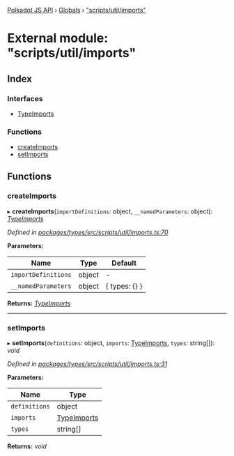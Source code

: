 [Polkadot JS API](../README.md) › [Globals](../globals.md) › ["scripts/util/imports"](_scripts_util_imports_.md)

# External module: "scripts/util/imports"

## Index

### Interfaces

* [TypeImports](../interfaces/_scripts_util_imports_.typeimports.md)

### Functions

* [createImports](_scripts_util_imports_.md#createimports)
* [setImports](_scripts_util_imports_.md#setimports)

## Functions

###  createImports

▸ **createImports**(`importDefinitions`: object, `__namedParameters`: object): *[TypeImports](../interfaces/_scripts_util_imports_.typeimports.md)*

*Defined in [packages/types/src/scripts/util/imports.ts:70](https://github.com/polkadot-js/api/blob/77bf33b4e/packages/types/src/scripts/util/imports.ts#L70)*

**Parameters:**

Name | Type | Default |
------ | ------ | ------ |
`importDefinitions` | object | - |
`__namedParameters` | object |  { types: {} } |

**Returns:** *[TypeImports](../interfaces/_scripts_util_imports_.typeimports.md)*

___

###  setImports

▸ **setImports**(`definitions`: object, `imports`: [TypeImports](../interfaces/_scripts_util_imports_.typeimports.md), `types`: string[]): *void*

*Defined in [packages/types/src/scripts/util/imports.ts:31](https://github.com/polkadot-js/api/blob/77bf33b4e/packages/types/src/scripts/util/imports.ts#L31)*

**Parameters:**

Name | Type |
------ | ------ |
`definitions` | object |
`imports` | [TypeImports](../interfaces/_scripts_util_imports_.typeimports.md) |
`types` | string[] |

**Returns:** *void*
